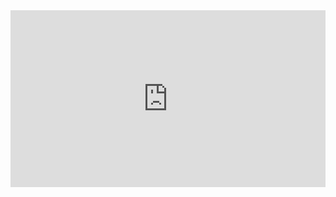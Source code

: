 <div style="position: relative; padding-bottom: 56.074766355140184%; height: 0;"><iframe src="https://www.loom.com/embed/be50475a93bf413087799ddb6f03653b" frameborder="0" webkitallowfullscreen mozallowfullscreen allowfullscreen style="position: absolute; top: 0; left: 0; width: 100%; height: 100%;"></iframe></div>
